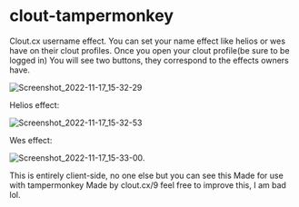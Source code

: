 # clout-tampermonkey
Clout.cx username effect. You can set your name effect like helios or wes have on their clout profiles. Once you open your clout profile(be sure to be logged in)
You will see two buttons, they correspond to the effects owners have.

![Screenshot_2022-11-17_15-32-29](https://user-images.githubusercontent.com/79900913/202474112-97126a47-fc1e-464f-9ea9-c6bebf671f78.png)

Helios effect:

![Screenshot_2022-11-17_15-32-53](https://user-images.githubusercontent.com/79900913/202474411-85173e4c-e004-4223-be27-353dcf8eed5a.png)

Wes effect:

![Screenshot_2022-11-17_15-33-00](https://user-images.githubusercontent.com/79900913/202474470-70c74c10-13bd-4fa5-9ca8-8800f8c2f9ab.png).

This is entirely client-side, no one else but you can see this
Made for use with tampermonkey
Made by clout.cx/9 feel free to improve this, I am bad lol.
